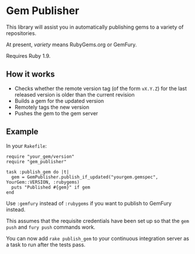 Gem Publisher
=============

This library will assist you in automatically publishing gems to a variety of
repositories.

At present, *variety* means RubyGems.org or GemFury.

Requires Ruby 1.9.

How it works
------------

* Checks whether the remote version tag (of the form `vX.Y.Z`) for the last
  released version is older than the current revision
* Builds a gem for the updated version
* Remotely tags the new version
* Pushes the gem to the gem server

Example
-------

In your `Rakefile`:

    require "your_gem/version"
    require "gem_publisher"

    task :publish_gem do |t|
      gem = GemPublisher.publish_if_updated("yourgem.gemspec", YourGem::VERSION, :rubygems)
      puts "Published #{gem}" if gem
    end

Use `:gemfury` instead of `:rubygems` if you want to publish to GemFury instead.

This assumes that the requisite credentials have been set up so that the
`gem push` and `fury push` commands work.

You can now add `rake publish_gem` to your continuous integration server as a
task to run after the tests pass.
